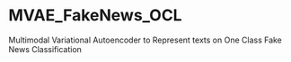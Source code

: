 # MVAE_FakeNews_OCL
Multimodal Variational Autoencoder to Represent texts on One Class Fake News Classification
